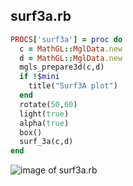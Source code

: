 
## surf3a.rb

```ruby
PROCS['surf3a'] = proc do
  c = MathGL::MglData.new
  d = MathGL::MglData.new
  mgls_prepare3d(c,d)
  if !$mini
    title("Surf3A plot")
  end
  rotate(50,60)
  light(true)
  alpha(true)
  box()
  surf_3a(c,d)
end
```
![image of surf3a.rb](https://raw.github.com/masa16/ruby-mathgl-sample/master/samples/surf3a/surf3a.png)
